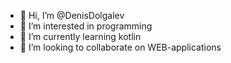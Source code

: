- 👋 Hi, I’m @DenisDolgalev
- 👀 I’m interested in programming
- 🌱 I’m currently learning kotlin
- 💞️ I’m looking to collaborate on WEB-applications


<!---
DenisDolgalev/DenisDolgalev is a ✨ special ✨ repository because its `README.md` (this file) appears on your GitHub profile.
You can click the Preview link to take a look at your changes.
--->
